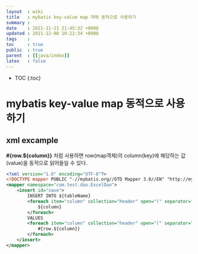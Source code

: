 ```yaml
---
layout  : wiki
title   : mybatis key-value map 객체 동적으로 사용하기
summary : 
date    : 2021-11-21 21:45:32 +0900
updated : 2021-12-08 10:22:34 +0900
tags    : 
toc     : true
public  : true
parent  : [[java/index]]
latex   : false
---
```

* TOC
{:toc}

# mybatis key-value map 동적으로 사용하기

## xml excample
**#{row.${column}}** 처럼 사용하면 row(map객체)의 column(key)에 해당하는 값(value)을 동적으로 읽어들일 수 있다.
```xml
<?xml version="1.0" encoding="UTF-8"?>
<!DOCTYPE mapper PUBLIC "-//mybatis.org//DTD Mapper 3.0//EN" "http://mybatis.org/dtd/mybatis-3-mapper.dtd">
<mapper namespace="com.test.dao.ExcelDao">
    <insert id="save">
        INSERT INTO ${tableName}
        <foreach item="column" collection="header" open="(" separator="," close=")">
            ${column}
        </foreach>
        VALUES
        <foreach item="column" collection="header" open="(" separator="," close=")">
            #{row.${column}}
        </foreach>
    </insert>
</mapper>

```

